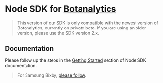 # Node SDK for [Botanalytics](https://botanalytics.co)

> This version of our SDK is only compatible with the newest version of Botanalytics, currently on private beta.
> If you are using an older version, please use the SDK version 2.x.


## Documentation

Please follow up the steps in the [Getting Started](https://docs.beta.botanalytics.co/docs/integration/sdks/node/getting-started) section of Node SDK documentation.

> For Samsung Bixby, [please follow](https://docs.beta.botanalytics.co/docs/integration/sdks/node/samsung-bixby).
